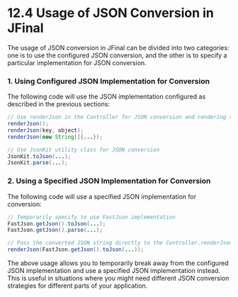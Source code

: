 # 12.4 Usage of JSON Conversion in JFinal

The usage of JSON conversion in JFinal can be divided into two categories: one is to use the configured JSON conversion, and the other is to specify a particular implementation for JSON conversion.

### 1. Using Configured JSON Implementation for Conversion

The following code will use the JSON implementation configured as described in the previous sections:

```java
// Use renderJson in the Controller for JSON conversion and rendering to the client
renderJson();
renderJson(key, object);
renderJson(new String[]{...});

// Use JsonKit utility class for JSON conversion
JsonKit.toJson(...);
JsonKit.parse(...);
```

### 2. Using a Specified JSON Implementation for Conversion

The following code will use a specified JSON implementation for conversion:

```java
// Temporarily specify to use FastJson implementation
FastJson.getJson().toJson(...);
FastJson.getJson().parse(...);

// Pass the converted JSON string directly to the Controller.renderJson(..) method
renderJson(FastJson.getJson().toJson(...));
```

The above usage allows you to temporarily break away from the configured JSON implementation and use a specified JSON implementation instead. This is useful in situations where you might need different JSON conversion strategies for different parts of your application.